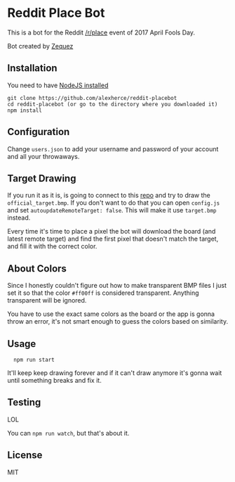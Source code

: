 # Reddit Place Bot

This is a bot for the Reddit [/r/place](https://www.reddit.com/r/place/) event of 2017 April Fools Day.

Bot created by [Zequez](https://github.com/Zequez/reddit-placebot)

## Installation

You need to have [NodeJS installed](https://nodejs.org/es/download/)

```
git clone https://github.com/alexherce/reddit-placebot
cd reddit-placebot (or go to the directory where you downloaded it)
npm install
```

## Configuration

Change `users.json` to add your username and password
of your account and all your throwaways.

## Target Drawing

If you run it as it is, is going to connect to this [repo](https://github.com/alexherce/reddit-placebot) and try to draw
the `official_target.bmp`. If you don't want to do that you can open `config.js` and
set `autoupdateRemoteTarget: false`. This will make it use `target.bmp` instead.

Every time it's time to place a pixel the bot will download the board
(and latest remote target) and find the first pixel that doesn't match
the target, and fill it with the correct color.

## About Colors

Since I honestly couldn't figure out how to make transparent BMP files I just
set it so that the color `#ff00ff` is considered transparent. Anything transparent
will be ignored.

You have to use the exact same colors as the board or the app is gonna throw
an error, it's not smart enough to guess the colors based on similarity.

## Usage

```
  npm run start
```

It'll keep keep drawing forever and if it can't draw anymore it's gonna
wait until something breaks and fix it.

## Testing

LOL

You can `npm run watch`, but that's about it.

## License

MIT
